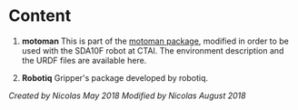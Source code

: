 # Content

1. **motoman** This is part of the [motoman package](http://wiki.ros.org/motoman), modified in order to be used with the SDA10F robot at CTAI. The environment description and the URDF files are available here.

2. **Robotiq** Gripper's package developed by robotiq.

*Created by Nicolas May 2018*
*Modified by Nicolas August 2018*
